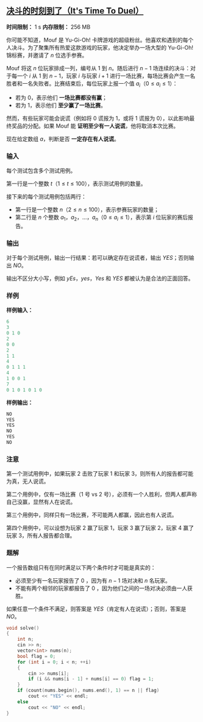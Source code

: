 ## [决斗的时刻到了（It's Time To Duel）](https://codeforces.com/contest/2109/problem/A)

**时间限制：** 1 s
**内存限制：** 256 MB



你可能不知道，Mouf 是 Yu-Gi-Oh! 卡牌游戏的超级粉丝。他喜欢和遇到的每个人决斗。为了聚集所有热爱这款游戏的玩家，他决定举办一场大型的 Yu-Gi-Oh! 锦标赛，并邀请了 $n$ 位选手参赛。

Mouf 将这 $n$ 位玩家排成一列，编号从 $1$ 到 $n$。随后进行 $n - 1$ 场连续的决斗：对于每一个 $i$ 从 $1$ 到 $n - 1$，玩家 $i$ 与玩家 $i + 1$ 进行一场比赛，每场比赛会产生一名胜者和一名失败者。比赛结束后，每位玩家上报一个值 $a_i$（$0 \le a_i \le 1$）：

* 若为 $0$，表示他们 **一场比赛都没有赢**；
* 若为 $1$，表示他们 **至少赢了一场比赛**。

然而，有些玩家可能会说谎（例如将 $0$ 谎报为 $1$，或将 $1$ 谎报为 $0$），以此影响最终奖品的分配。如果 Mouf 能 **证明至少有一人说谎**，他将取消本次比赛。

现在给定数组 $a$，判断是否 **一定存在有人说谎**。







### 输入

每个测试包含多个测试用例。

第一行是一个整数 $t$（$1 \le t \le 100$），表示测试用例的数量。

接下来的每个测试用例包括两行：

* 第一行是一个整数 $n$（$2 \le n \le 100$），表示参赛玩家的数量；
* 第二行是 $n$ 个整数 $a_1$，$a_2$，$\ldots$，$a_n$（$0 \le a_i \le 1$），表示第 $i$ 位玩家的赛后报告。





### 输出

对于每个测试用例，输出一行结果：若可以确定存在说谎者，输出 $YES$；否则输出 $NO$。

输出不区分大小写，例如 $yEs$，$yes$，$Yes$ 和 $YES$ 都被认为是合法的正面回答。





### 样例

**样例输入：**

```cpp
6
3
0 1 0
2
0 0
2
1 1
4
0 1 1 1
4
1 0 0 1
7
0 1 0 1 0 1 0
```



**样例输出：**

```cpp
NO
YES
YES
NO
YES
NO
```





### 注意

第一个测试用例中，如果玩家 $2$ 击败了玩家 $1$ 和玩家 $3$，则所有人的报告都可能为真，无人说谎。

第二个用例中，仅有一场比赛（$1$ 号 vs $2$ 号），必须有一个人胜利，但两人都声称自己没赢，显然有人在说谎。

第三个用例中，同样只有一场比赛，不可能两人都赢，因此也有人说谎。

第四个用例中，可以设想为玩家 $2$ 赢了玩家 $1$，玩家 $3$ 赢了玩家 $2$，玩家 $4$ 赢了玩家 $3$，所有人报告都合理。





### 题解

一个报告数组只有在同时满足以下两个条件时才可能是真实的：

- 必须至少有一名玩家报告了 $0$ ，因为有 $n - 1$ 场对决和 $n$ 名玩家。
- 不能有两个相邻的玩家都报告了 $0$ ，因为他们之间的一场对决必须由一人获胜。

如果任意一个条件不满足，则答案是 $YES$（肯定有人在说谎）；否则，答案是 $NO$。



```cpp
void solve()
{
	int n;
	cin >> n;
	vector<int> nums(n);
	bool flag = 0;
	for (int i = 0; i < n; ++i)
	{
		cin >> nums[i];
		if (i && nums[i - 1] + nums[i] == 0) flag = 1;
	}
	if (count(nums.begin(), nums.end(), 1) == n || flag)
		cout << "YES" << endl;
	else
		cout << "NO" << endl;
}
```